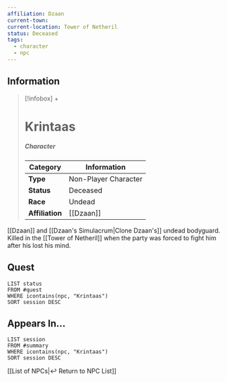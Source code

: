 ```yaml
---
affiliation: Dzaan
current-town: 
current-location: Tower of Netheril
status: Deceased
tags:
  - character
  - npc
---
```


## Information
> [!infobox] +
> # Krintaas
> ##### Character
> | Category | Information |
> | ---- | ---- |
> | **Type** | Non-Player Character |
> | **Status** | Deceased |
> | **Race** | Undead |
> | **Affiliation** | [[Dzaan]] |

[[Dzaan]] and [[Dzaan's Simulacrum|Clone Dzaan's]] undead bodyguard. Killed in the [[Tower of Netheril]] when the party was forced to fight him after his lost his mind.

## Quest

```dataview
LIST status
FROM #quest 
WHERE icontains(npc, "Krintaas")
SORT session DESC
```

## Appears In...
```dataview
LIST session
FROM #summary
WHERE icontains(npc, "Krintaas")
SORT session DESC
```

[[List of NPCs|↩️ Return to NPC List]]